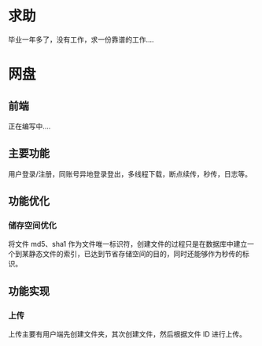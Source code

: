 # 求助

毕业一年多了，没有工作，求一份靠谱的工作....

# 网盘

## 前端

正在编写中....

## 主要功能

用户登录/注册，同账号异地登录登出，多线程下载，断点续传，秒传，日志等。

## 功能优化

### 储存空间优化

将文件 md5、sha1 作为文件唯一标识符，创建文件的过程只是在数据库中建立一个到某静态文件的索引，已达到节省存储空间的目的，同时还能够作为秒传的标识。

## 功能实现

### 上传

上传主要有用户端先创建文件夹，其次创建文件，然后根据文件 ID 进行上传。
